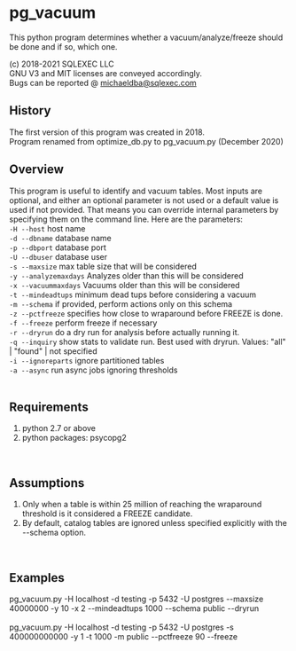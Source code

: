 # pg_vacuum

This python program determines whether a vacuum/analyze/freeze should be done and if so, which one.

(c) 2018-2021 SQLEXEC LLC
<br/>
GNU V3 and MIT licenses are conveyed accordingly.
<br/>
Bugs can be reported @ michaeldba@sqlexec.com


## History
The first version of this program was created in 2018.  
Program renamed from optimize_db.py to pg_vacuum.py (December 2020)

## Overview
This program is useful to identify and vacuum tables.  Most inputs are optional, and either an optional parameter is not used or a default value is used if not provided.  That means you can override internal parameters by specifying them on the command line.  Here are the parameters:
<br/>
`-H --host`              host name
<br/>
`-d --dbname`            database name
<br/>
`-p --dbport`            database port
<br/>
`-U --dbuser`            database user
<br/>
`-s --maxsize`           max table size that will be considered
<br/>
`-y --analyzemaxdays`    Analyzes older than this will be considered
<br/>
`-x --vacuummaxdays`     Vacuums older than this will be considered
<br/>
`-t --mindeadtups`       minimum dead tups before considering a vacuum
<br/>
`-m --schema`            if provided, perform actions only on this schema
<br/>
`-z --pctfreeze`         specifies how close to wraparound before FREEZE is done.
<br/>
`-f --freeze`            perform freeze if necessary
<br/>
`-r --dryrun`            do a dry run for analysis before actually running it.
<br/>
`-q --inquiry`           show stats to validate run.  Best used with dryrun. Values: "all" | "found" | not specified
<br/>
`-i --ignoreparts`       ignore partitioned tables
<br/>
`-a --async`             run async jobs ignoring thresholds
<br/>
<br/>

## Requirements
1. python 2.7 or above
2. python packages: psycopg2
<br/>

## Assumptions
1. Only when a table is within 25 million of reaching the wraparound threshold is it considered a FREEZE candidate. 
2. By default, catalog tables are ignored unless specified explicitly with the --schema option.
<br/>

## Examples
pg_vacuum.py -H localhost -d testing -p 5432 -U postgres --maxsize 40000000 -y 10 -x 2  --mindeadtups 1000 --schema public --dryrun
<br/><br/>
pg_vacuum.py -H localhost -d testing -p 5432 -U postgres -s 400000000000 -y 1 -t 1000 -m public --pctfreeze 90 --freeze
<br/>
